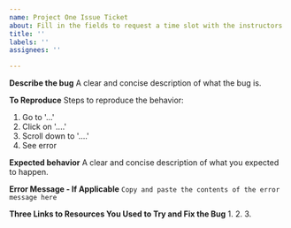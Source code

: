 ```yaml
---
name: Project One Issue Ticket
about: Fill in the fields to request a time slot with the instructors
title: ''
labels: ''
assignees: ''

---
```


**Describe the bug**
A clear and concise description of what the bug is.

**To Reproduce**
Steps to reproduce the behavior:
1. Go to '...'
2. Click on '....'
3. Scroll down to '....'
4. See error

**Expected behavior**
A clear and concise description of what you expected to happen.

**Error Message - If Applicable**
`Copy and paste the contents of the error message here`

**Three Links to Resources You Used to Try and Fix the Bug**
1.
2.
3.
